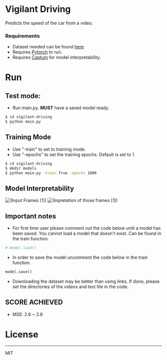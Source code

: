 # Vigilant Driving 
Predicts the speed of the car from a video. 
### Requirements

- Dataset needed can be found [here](https://github.com/commaai/speedchallenge/tree/master/data)
- Requires [Pytorch](https://pytorch.org/) to run.
- Requires [Captum](https://captum.ai/) for model interpretability.

# Run 
## Test mode:
- Run main.py. **MUST** have a saved model ready.
```sh
$ cd vigilant-driving
$ python main.py 
```
## Training Mode
- Use "-train" to set to training mode.
- Use "-epochs" to set the training epochs. Default is set to 1.
```sh
$ cd vigilant-driving
$ mkdir models
$ python main.py -train True -epochs 1000
```

## Model Interpretability 
![(Input Frames [1])](actual.jpg=250x "Inputs Frames from the video")
![(Inpretation of those frames [1])](interpret.jpg=125x "Inputs Frames Interpretation")

## Important notes
- For first time user please comment out the code below until a model has been saved. You cannot load a model that doesn't exist. Can be found in the train function.
```python
# model.load()
```
- In order to save the model uncomment the code below in the train function. 
```python
model.save()
```
- Downloading the dataset may be better than using links. If done, please set the directories of the videos and text file in the code.
## SCORE ACHIEVED
- MSE: 2.6 ~ 2.8

# License
----

MIT
